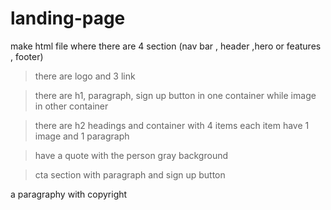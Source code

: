 # landing-page

make html file where there are 4 section (nav bar , header ,hero or features , footer)


<!-- nav bar  -->
>there are logo and 3 link 

<!-- header  -->
>there are h1, paragraph, sign up button in one container 
>while image in other container

<!-- hero -->
>there are h2 headings and container with 4 items
>each item have 1 image and 1 paragraph

<!-- feature -->
>have a quote with the person 
>gray background

>cta section with paragraph and sign up button 

<!-- footer  -->
a paragraphy with copyright 
